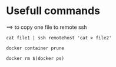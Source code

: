 # Usefull commands 

==> to copy one file to remote ssh 
```
cat file1 | ssh remotehost 'cat > file2'
```

```
docker container prune
```

```
docker rm $(docker ps) 
```


```

```
